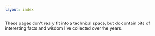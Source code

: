 ```yaml
---
layout: index
---
```


These pages don't really fit into a technical space, but do contain bits of interesting facts and wisdom I've collected over the years.
